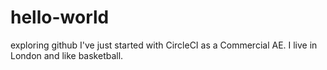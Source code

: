 # hello-world
exploring github
I've just started with CircleCI as a Commercial AE. I live in London and like basketball.
